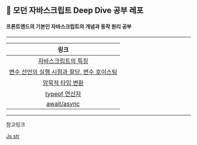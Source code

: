 ## 📒 모던 자바스크립트 Deep Dive 공부 레포

#### 프론트엔드의 기본인 자바스크립트의 개념과 동작 원리 공부

---

|                                                     링크                                                     |
| :----------------------------------------------------------------------------------------------------------: |
|             [자바스크립트의 특징](https://github.com/leeuihyun/js-deep-dive/tree/main/02_/1_.md)             |
| [변수 선언의 실행 시점과 할당, 변수 호이스팅](https://github.com/leeuihyun/js-deep-dive/tree/main/04_/1_.md) |
|              [암묵적 타입 변환](https://github.com/leeuihyun/js-deep-dive/tree/main/07_/1_.md)               |
|                [typeof 연산자](https://github.com/leeuihyun/js-deep-dive/tree/main/07_/2_.md)                |
|                 [await/async](https://github.com/leeuihyun/js-deep-dive/tree/main/07_/2_.md)                 |

---

참고링크

[Js str](https://developer.mozilla.org/ko/docs/Web/JavaScript/Reference/Global_Objects/String)
